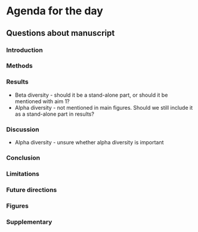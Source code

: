 # Agenda for the day

## Questions about manuscript
### Introduction
### Methods
### Results
* Beta diversity - should it be a stand-alone part, or should it be mentioned with aim 1?
* Alpha diversity - not mentioned in main figures. Should we still include it as a stand-alone part in results?
### Discussion
  * Alpha diversity - unsure whether alpha diversity is important
### Conclusion
### Limitations
### Future directions
### Figures
### Supplementary
